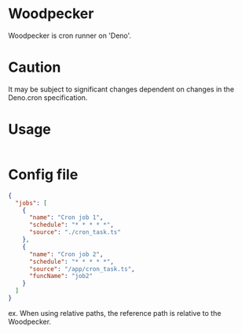 # Woodpecker

Woodpecker is cron runner on 'Deno'.

# Caution

It may be subject to significant changes dependent on changes in the Deno.cron specification.

# Usage

```sh
```

# Config file 

```json 
{
  "jobs": [
    {
      "name": "Cron job 1",
      "schedule": "* * * * *",
      "source": "./cron_task.ts"
    },
    {
      "name": "Cron job 2",
      "schedule": "* * * * *",
      "source": "/app/cron_task.ts",
      "funcName": "job2"
    }
  ]
}
```

ex. When using relative paths, the reference path is relative to the Woodpecker.